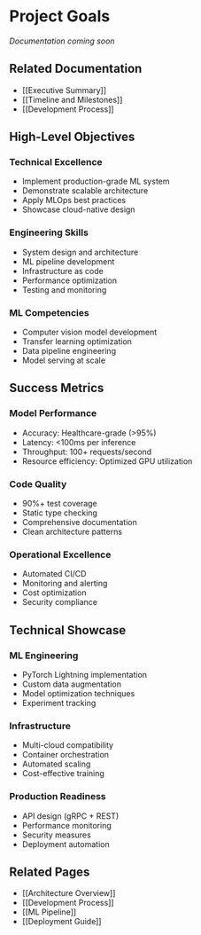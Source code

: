 # Project Goals

*Documentation coming soon*

## Related Documentation
- [[Executive Summary]]
- [[Timeline and Milestones]]
- [[Development Process]]

## High-Level Objectives

### Technical Excellence
- Implement production-grade ML system
- Demonstrate scalable architecture
- Apply MLOps best practices
- Showcase cloud-native design

### Engineering Skills
- System design and architecture
- ML pipeline development
- Infrastructure as code
- Performance optimization
- Testing and monitoring

### ML Competencies
- Computer vision model development
- Transfer learning optimization
- Data pipeline engineering
- Model serving at scale

## Success Metrics

### Model Performance
- Accuracy: Healthcare-grade (>95%)
- Latency: <100ms per inference
- Throughput: 100+ requests/second
- Resource efficiency: Optimized GPU utilization

### Code Quality
- 90%+ test coverage
- Static type checking
- Comprehensive documentation
- Clean architecture patterns

### Operational Excellence
- Automated CI/CD
- Monitoring and alerting
- Cost optimization
- Security compliance

## Technical Showcase

### ML Engineering
- PyTorch Lightning implementation
- Custom data augmentation
- Model optimization techniques
- Experiment tracking

### Infrastructure
- Multi-cloud compatibility
- Container orchestration
- Automated scaling
- Cost-effective training

### Production Readiness
- API design (gRPC + REST)
- Performance monitoring
- Security measures
- Deployment automation

## Related Pages
- [[Architecture Overview]]
- [[Development Process]]
- [[ML Pipeline]]
- [[Deployment Guide]] 